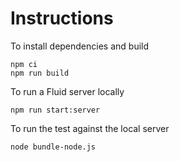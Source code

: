 # Instructions

To install dependencies and build
```
npm ci
npm run build
```

To run a Fluid server locally
```
npm run start:server
```

To run the test against the local server
```
node bundle-node.js
```